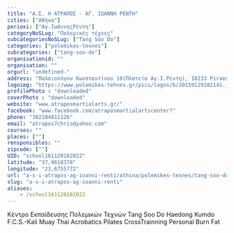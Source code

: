 ```yaml
---
title: "Α.Σ. Η ΑΤΡΑΠΟΣ - ΑΓ. ΙΩΑΝΝΗ ΡΕΝΤΗ"
cities: ["Αθήνα"]
perioxi: ["Αγ.ΙωάννηςΡέντη"]
categoryNoSLug: "Πολεμικές τέχνες"
subcategoriesNoSLug: ["Tang Soo Do"]
categories: ["polemikes-texnes"]
subcategories: ["tang-soo-do"]
organisationid: ""
organisation: ""
orgurl: "undefined-"
address: "Παλαιολόγου Κωνσταντίνου 10(Πλατεία Αγ.Ι.Ρέντη), 18233 Piraeus, Greece"
logoimg: "https://www.polemikes-tehnes.gr/pics/logos/b/20159129182141.jpg"
profilePhoto : "downloaded"
coverPhoto : "downloaded"
website: "www.atraposmartialarts.gr/"
facebook: "www.facebook.com/atraposmartialartscenter?"
phone: "302104811126"
email: "atrapos7chris@yahoo.com"
courses: ""
places: [""]
rensponsibles: ""
zipcode: [""]
UID: "school161120182022"
latitude: "37,9618378"
longitude: "23,6755772"
url: "a-s-i-atrapos-ag-ioanni-renti/athina/polemikes-texnes/tang-soo-do"
slug: "a-s-i-atrapos-ag-ioanni-renti"
aliases:
    - /school161120182022
---
```



Κέντρο Εκπαίδευσης Πολεμικών Τεχνών Tang Soo Do Haedong Kumdo F.C.S.-Kali Muay Thai Acrobatics Pilates CrossTrainning Personal Burn Fat

